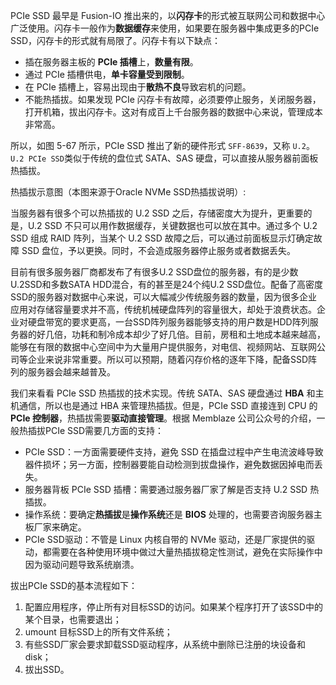
PCIe SSD 最早是 Fusion-IO 推出来的，以**闪存卡**的形式被互联网公司和数据中心广泛使用。闪存卡一般作为**数据缓存**来使用，如果要在服务器中集成更多的PCIe SSD，闪存卡的形式就有局限了。闪存卡有以下缺点：

* 插在服务器主板的 **PCIe 插槽**上，**数量有限**。
* 通过 PCIe 插槽供电，**单卡容量受到限制**。
* 在 PCIe 插槽上，容易出现由于**散热不良**导致宕机的问题。
* 不能热插拔。如果发现 PCIe 闪存卡有故障，必须要停止服务，关闭服务器，打开机箱，拔出闪存卡。这对有成百上千台服务器的数据中心来说，管理成本非常高。

所以，如图 5-67 所示，PCIe SSD 推出了新的硬件形式 `SFF-8639`，又称 `U.2`。`U.2 PCIe SSD`类似于传统的盘位式 SATA、SAS 硬盘，可以直接从服务器前面板热插拔。

热插拔示意图（本图来源于Oracle NVMe SSD热插拔说明）:



当服务器有很多个可以热插拔的 U.2 SSD 之后，存储密度大为提升，更重要的是，U.2 SSD 不只可以用作数据缓存，关键数据也可以放在其中。通过多个 U.2 SSD 组成 RAID 阵列，当某个 U.2 SSD 故障之后，可以通过前面板显示灯确定故障 SSD 盘位，予以更换。同时，不会造成服务器停止服务或者数据丢失。

目前有很多服务器厂商都发布了有很多U.2 SSD盘位的服务器，有的是少数U.2SSD和多数SATA HDD混合，有的甚至是24个纯U.2 SSD盘位。配备了高密度SSD的服务器对数据中心来说，可以大幅减少传统服务器的数量，因为很多企业应用对存储容量要求并不高，传统机械硬盘阵列的容量很大，却处于浪费状态。企业对硬盘带宽的要求更高，一台SSD阵列服务器能够支持的用户数是HDD阵列服务器的好几倍，功耗和制冷成本却少了好几倍。目前，房租和土地成本越来越高，能够在有限的数据中心空间中为大量用户提供服务，对电信、视频网站、互联网公司等企业来说非常重要。所以可以预期，随着闪存价格的逐年下降，配备SSD阵列的服务器会越来越普及。

我们来看看 PCIe SSD 热插拔的技术实现。传统 SATA、SAS 硬盘通过 **HBA** 和主机通信，所以也是通过 HBA 来管理热插拔。但是，PCIe SSD 直接连到 CPU 的 **PCIe 控制器**，热插拔需要**驱动直接管理**。根据 Memblaze 公司公众号的介绍，一般热插拔PCIe SSD需要几方面的支持：

* PCIe SSD：一方面需要硬件支持，避免 SSD 在插盘过程中产生电流波峰导致器件损坏；另一方面，控制器要能自动检测到拔盘操作，避免数据因掉电而丢失。
* 服务器背板 PCIe SSD 插槽：需要通过服务器厂家了解是否支持 U.2 SSD 热插拔。
* 操作系统：要确定**热插拔**是**操作系统**还是 **BIOS** 处理的，也需要咨询服务器主板厂家来确定。
* PCIe SSD驱动：不管是 Linux 内核自带的 NVMe 驱动，还是厂家提供的驱动，都需要在各种使用环境中做过大量热插拔稳定性测试，避免在实际操作中因为驱动问题导致系统崩溃。

拔出PCIe SSD的基本流程如下：

1. 配置应用程序，停止所有对目标SSD的访问。如果某个程序打开了该SSD中的某个目录，也需要退出；
2. umount 目标SSD上的所有文件系统；
3. 有些SSD厂家会要求卸载SSD驱动程序，从系统中删除已注册的块设备和disk；
4. 拔出SSD。